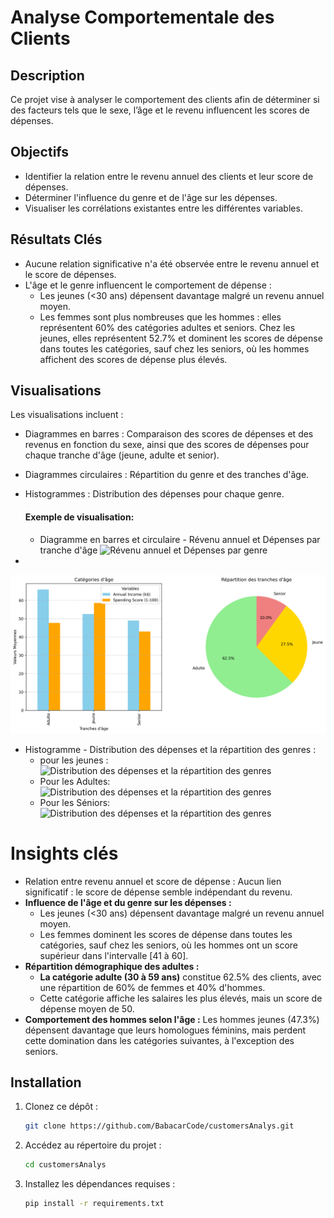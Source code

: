 # Analyse Comportementale des Clients
## Description
Ce projet vise à analyser le comportement des clients afin de déterminer si des facteurs tels que le sexe, l’âge et le revenu influencent les scores de dépenses.

## Objectifs
- Identifier la relation entre le revenu annuel des clients et leur score de dépenses.
- Déterminer l'influence du genre et de l'âge sur les dépenses.
- Visualiser les corrélations existantes entre les différentes variables.

## Résultats Clés
- Aucune relation significative n'a été observée entre le revenu annuel et le score de dépenses.
- L'âge et le genre influencent le comportement de dépense :
    - Les jeunes (<30 ans) dépensent davantage malgré un revenu annuel moyen.
    - Les femmes sont plus nombreuses que les hommes : elles représentent 60% des catégories adultes et seniors. Chez les jeunes, elles représentent 52.7% et dominent les scores de dépense dans toutes les catégories, sauf chez les seniors, où les hommes affichent des scores de dépense plus élevés.

## Visualisations
Les visualisations incluent :
- Diagrammes en barres : Comparaison des scores de dépenses et des revenus en fonction du sexe, ainsi que des scores de dépenses pour chaque tranche d'âge (jeune, adulte et senior).
- Diagrammes circulaires : Répartition du genre et des tranches d'âge.
- Histogrammes : Distribution des dépenses pour chaque genre.
  #### Exemple de visualisation:
  - Diagramme en barres et circulaire - Révenu annuel et Dépenses par tranche d'âge
![Révenu annuel et Dépenses par genre](images/Salaire_et_Score_de_Dépenses_par_Genre.png)

-
![Révenu annuel et Dépenses par tranche d'âge](images/Répartition_des_tranches_âge.png)
  - Histogramme - Distribution des dépenses et la répartition des genres : 
     - pour les jeunes :
![Distribution des dépenses et la répartition des genres](/images/.ipynb_checkpoints/Répartition_des_genres_chez_les_Jeunes-checkpoint.png)
    - Pour les Adultes:
![Distribution des dépenses et la répartition des genres](images/Distribution_etRépartition_des_genres_po_les_Adultes.png)
    - Pour les Séniors:
![Distribution des dépenses et la répartition des genres](images/Distribution_etRépartition_des_genres_po_les_seniors.png)


# Insights clés
- Relation entre revenu annuel et score de dépense :
Aucun lien significatif : le score de dépense semble indépendant du revenu.
- **Influence de l'âge et du genre sur les dépenses :**
    - Les jeunes (<30 ans) dépensent davantage malgré un revenu annuel moyen.
    - Les femmes dominent les scores de dépense dans toutes les catégories, sauf chez les seniors, où les hommes ont un score supérieur dans l'intervalle [41 à 60].
- **Répartition démographique des adultes :**
    - **La catégorie adulte (30 à 59 ans)** constitue 62.5% des clients, avec une répartition de 60% de femmes et 40% d'hommes.
    - Cette catégorie affiche les salaires les plus élevés, mais un score de dépense moyen de 50.
- **Comportement des hommes selon l'âge :**
Les hommes jeunes (47.3%) dépensent davantage que leurs homologues féminins, mais perdent cette domination dans les catégories suivantes, à l'exception des seniors.

## Installation
1. Clonez ce dépôt :
   ```bash
   git clone https://github.com/BabacarCode/customersAnalys.git
2. Accédez au répertoire du projet :
    ```bash
    cd customersAnalys
3. Installez les dépendances requises :
    ```bash
    pip install -r requirements.txt


